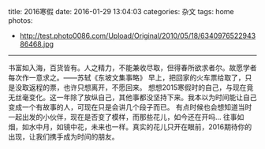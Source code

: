 title: 2016寒假
date: 2016-01-29 13:04:03
categories: 杂文
tags: home 
photos:
- http://test.photo0086.com/Upload/Original/2010/05/18/634097652294386468.jpg
---
	
书富如入海，百货皆有。人之精力，不能兼收尽取，但得春所欲求者尔。故愿学者每次作一意求之。——苏轼《东坡文集事略》
早上，把回家的火车票给取了，只是没取返程的票，也许只想离开，不愿回来。
	想想2015寒假时的自己，与现在竟无丝毫变化。这一年除了放纵自己，其他事都没坚持下来。我本以为时间能让自己变成一个有故事的人，可现在只是会讲几个段子而已。
有点时候也会想知道当时一起出发的小伙伴，现在是否变了模样，而那些花儿，如今还在开吗...
	往事如烟，如水中月，如镜中花，未来也一样。真实的花儿只开在眼前，2016期待你的出现，让我们携手成为时间的朋友。	